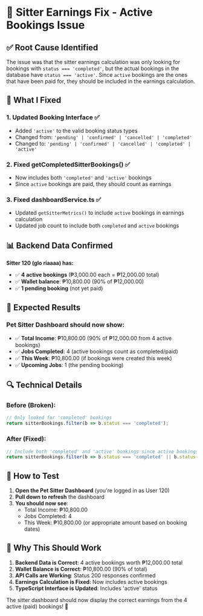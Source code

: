# 🔧 Sitter Earnings Fix - Active Bookings Issue

## ✅ **Root Cause Identified**

The issue was that the sitter earnings calculation was only looking for bookings with `status === 'completed'`, but the actual bookings in the database have `status === 'active'`. Since `active` bookings are the ones that have been paid for, they should be included in the earnings calculation.

## 🔧 **What I Fixed**

### 1. **Updated Booking Interface** ✅
- Added `'active'` to the valid booking status types
- Changed from: `'pending' | 'confirmed' | 'cancelled' | 'completed'`
- Changed to: `'pending' | 'confirmed' | 'cancelled' | 'completed' | 'active'`

### 2. **Fixed getCompletedSitterBookings()** ✅
- Now includes both `'completed'` and `'active'` bookings
- Since `active` bookings are paid, they should count as earnings

### 3. **Fixed dashboardService.ts** ✅
- Updated `getSitterMetrics()` to include `active` bookings in earnings calculation
- Updated job count to include both `completed` and `active` bookings

## 📊 **Backend Data Confirmed**

**Sitter 120 (glo riaaaa) has:**
- ✅ **4 active bookings** (₱3,000.00 each = ₱12,000.00 total)
- ✅ **Wallet balance**: ₱10,800.00 (90% of ₱12,000.00)
- ✅ **1 pending booking** (not yet paid)

## 🚀 **Expected Results**

### **Pet Sitter Dashboard should now show:**
- ✅ **Total Income**: ₱10,800.00 (90% of ₱12,000.00 from 4 active bookings)
- ✅ **Jobs Completed**: 4 (active bookings count as completed/paid)
- ✅ **This Week**: ₱10,800.00 (if bookings were created this week)
- ✅ **Upcoming Jobs**: 1 (the pending booking)

## 🔍 **Technical Details**

### **Before (Broken):**
```typescript
// Only looked for 'completed' bookings
return sitterBookings.filter(b => b.status === 'completed');
```

### **After (Fixed):**
```typescript
// Include both 'completed' and 'active' bookings since active bookings are paid
return sitterBookings.filter(b => b.status === 'completed' || b.status === 'active');
```

## 🧪 **How to Test**

1. **Open the Pet Sitter Dashboard** (you're logged in as User 120)
2. **Pull down to refresh** the dashboard
3. **You should now see**:
   - Total Income: ₱10,800.00
   - Jobs Completed: 4
   - This Week: ₱10,800.00 (or appropriate amount based on booking dates)

## 🎯 **Why This Should Work**

1. **Backend Data is Correct**: 4 active bookings worth ₱12,000.00 total
2. **Wallet Balance is Correct**: ₱10,800.00 (90% of total)
3. **API Calls are Working**: Status 200 responses confirmed
4. **Earnings Calculation is Fixed**: Now includes active bookings
5. **TypeScript Interface is Updated**: Includes 'active' status

The sitter dashboard should now display the correct earnings from the 4 active (paid) bookings! 🎉
